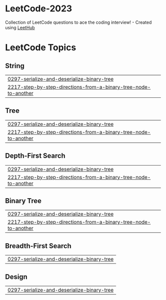 # LeetCode-2023
Collection of LeetCode questions to ace the coding interview! - Created using [LeetHub](https://github.com/QasimWani/LeetHub)

<!---LeetCode Topics Start-->
# LeetCode Topics
## String
|  |
| ------- |
| [0297-serialize-and-deserialize-binary-tree](https://github.com/garimaarora1/LeetCode-2023/tree/master/0297-serialize-and-deserialize-binary-tree) |
| [2217-step-by-step-directions-from-a-binary-tree-node-to-another](https://github.com/garimaarora1/LeetCode-2023/tree/master/2217-step-by-step-directions-from-a-binary-tree-node-to-another) |
## Tree
|  |
| ------- |
| [0297-serialize-and-deserialize-binary-tree](https://github.com/garimaarora1/LeetCode-2023/tree/master/0297-serialize-and-deserialize-binary-tree) |
| [2217-step-by-step-directions-from-a-binary-tree-node-to-another](https://github.com/garimaarora1/LeetCode-2023/tree/master/2217-step-by-step-directions-from-a-binary-tree-node-to-another) |
## Depth-First Search
|  |
| ------- |
| [0297-serialize-and-deserialize-binary-tree](https://github.com/garimaarora1/LeetCode-2023/tree/master/0297-serialize-and-deserialize-binary-tree) |
| [2217-step-by-step-directions-from-a-binary-tree-node-to-another](https://github.com/garimaarora1/LeetCode-2023/tree/master/2217-step-by-step-directions-from-a-binary-tree-node-to-another) |
## Binary Tree
|  |
| ------- |
| [0297-serialize-and-deserialize-binary-tree](https://github.com/garimaarora1/LeetCode-2023/tree/master/0297-serialize-and-deserialize-binary-tree) |
| [2217-step-by-step-directions-from-a-binary-tree-node-to-another](https://github.com/garimaarora1/LeetCode-2023/tree/master/2217-step-by-step-directions-from-a-binary-tree-node-to-another) |
## Breadth-First Search
|  |
| ------- |
| [0297-serialize-and-deserialize-binary-tree](https://github.com/garimaarora1/LeetCode-2023/tree/master/0297-serialize-and-deserialize-binary-tree) |
## Design
|  |
| ------- |
| [0297-serialize-and-deserialize-binary-tree](https://github.com/garimaarora1/LeetCode-2023/tree/master/0297-serialize-and-deserialize-binary-tree) |
<!---LeetCode Topics End-->